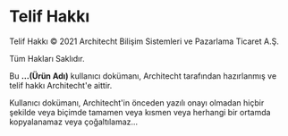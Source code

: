 # Telif Hakkı

Telif Hakkı © 2021 Architecht Bilişim Sistemleri ve Pazarlama Ticaret A.Ş.

Tüm Hakları Saklıdır.

Bu **…\(Ürün Adı\)** kullanıcı dokümanı, Architecht tarafından hazırlanmış ve telif hakkı Architecht'e aittir.

Kullanıcı dokümanı, Architecht'in önceden yazılı onayı olmadan hiçbir şekilde veya biçimde tamamen veya kısmen veya herhangi bir ortamda kopyalanamaz veya çoğaltılamaz...

